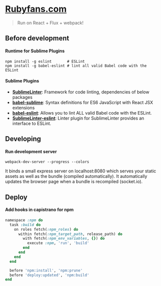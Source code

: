 # [Rubyfans.com](http://rubyfans.com)
> Run on React + Flux + webpack!

Before development
------
#### Runtime for Sublime Plugins
    npm install -g eslint       # ESLint
    npm install -g babel-eslint # lint all valid Babel code with the ESLint
#### Sublime Plugins
  * **[SublimeLinter](https://packagecontrol.io/packages/SublimeLinter)**: Framework for code linting, dependencies of below packages
  * **[babel-sublime](https://github.com/babel/babel-sublime)**: Syntax definitions for ES6 JavaScript with React JSX extensions
  * **[babel-eslint](https://github.com/babel/babel-eslint)**: Allows you to lint ALL valid Babel code with the ESLint.
  * **[SublimeLinter-eslint](https://github.com/roadhump/SublimeLinter-eslint)**: Linter plugin for SublimeLinter provides an interface to ESLint.

Developing
------
#### Run development server
    webpack-dev-server --progress --colors

It binds a small express server on localhost:8080 which serves your static assets as well as the bundle (compiled automatically). It automatically updates the browser page when a bundle is recompiled (socket.io).

Deploy
------
#### Add hooks in capistrano for npm

```ruby
namespace :npm do
  task :build do
    on roles fetch(:npm_roles) do
      within fetch(:npm_target_path, release_path) do
        with fetch(:npm_env_variables, {}) do
          execute :npm, 'run', 'build'
        end
      end
    end
  end

  before 'npm:install', 'npm:prune'
  before 'deploy:updated', 'npm:build'
end
```
